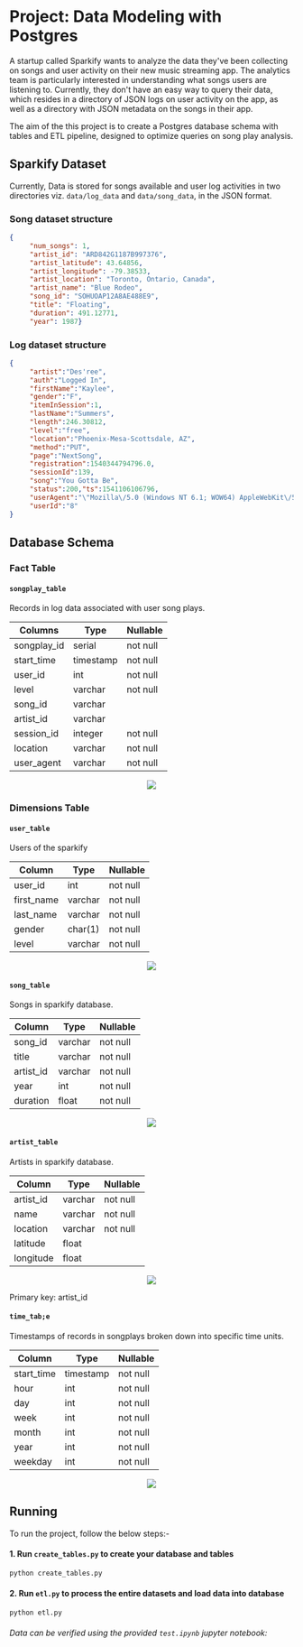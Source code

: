 # Project: Data Modeling with Postgres

A startup called Sparkify wants to analyze the data they've been collecting on songs and user activity on their new music streaming app. The analytics team is particularly interested in understanding what songs users are listening to. Currently, they don't have an easy way to query their data, which resides in a directory of JSON logs on user activity on the app, as well as a directory with JSON metadata on the songs in their app.

The aim of the this project is to create a Postgres database schema with tables and ETL pipeline, designed to optimize queries on song play analysis.


## Sparkify Dataset

Currently, Data is stored for songs available and user log activities in two directories viz. `data/log_data` and `data/song_data`, in the JSON format.

### Song dataset structure

```json
{
     "num_songs": 1, 
     "artist_id": "ARD842G1187B997376", 
     "artist_latitude": 43.64856, 
     "artist_longitude": -79.38533, 
     "artist_location": "Toronto, Ontario, Canada", 
     "artist_name": "Blue Rodeo", 
     "song_id": "SOHUOAP12A8AE488E9", 
     "title": "Floating", 
     "duration": 491.12771, 
     "year": 1987}
```

### Log dataset structure

```json
{
     "artist":"Des'ree",
     "auth":"Logged In",
     "firstName":"Kaylee",
     "gender":"F",
     "itemInSession":1,
     "lastName":"Summers",
     "length":246.30812,
     "level":"free",
     "location":"Phoenix-Mesa-Scottsdale, AZ",
     "method":"PUT",
     "page":"NextSong",
     "registration":1540344794796.0,
     "sessionId":139,
     "song":"You Gotta Be",
     "status":200,"ts":1541106106796,
     "userAgent":"\"Mozilla\/5.0 (Windows NT 6.1; WOW64) AppleWebKit\/537.36 (KHTML, like Gecko) Chrome\/35.0.1916.153 Safari\/537.36\"",
     "userId":"8"
}
```

## Database Schema

### Fact Table

#### `songplay_table`

Records in log data associated with user song plays.

|   Columns    |            Type        | Nullable |
| -----------  | ---------------------  | -------- |
| songplay_id  | serial                 | not null | (Primary Key)
| start_time   | timestamp              | not null |
| user_id      | int                    | not null |
| level        | varchar                | not null |
| song_id      | varchar                |          |
| artist_id    | varchar                |          |
| session_id   | integer                | not null |
| location     | varchar                | not null |
| user_agent   | varchar                | not null |

<p align="center">
<img src="https://github.com/ashishp98/data-engineering-nanodegree-data-modelling-with-postgres/blob/main/images/songplay_table.PNG"  >
</p>
    
### Dimensions Table

#### `user_table`

Users of the sparkify

|   Column   |       Type        | Nullable |
| ---------- | ----------------- | -------- |
| user_id    | int               | not null | (Primary Key)
| first_name | varchar           | not null |
| last_name  | varchar           | not null |
| gender     | char(1)           | not null |
| level      | varchar           | not null |
    
<p align="center">
<img src="https://github.com/ashishp98/data-engineering-nanodegree-data-modelling-with-postgres/blob/main/images/user_table.PNG">
</p>
 
#### `song_table`

Songs in sparkify database.

|  Column   |         Type       | Nullable |
| --------- | ------------------ | -------- |
| song_id   | varchar            | not null | (Primary Key)
| title     | varchar            | not null |
| artist_id | varchar            | not null |
| year      | int                | not null |
| duration  | float              | not null |

<p align="center">
<img src="https://github.com/ashishp98/data-engineering-nanodegree-data-modelling-with-postgres/blob/main/images/song_table.PNG">
</p>
    
#### `artist_table`

Artists in sparkify database.

|  Column   |         Type      | Nullable |
| --------- | ----------------- | -------- |
| artist_id | varchar           | not null | (Primary Key)
| name      | varchar           | not null |
| location  | varchar           | not null |
| latitude  | float             |          |
| longitude | float             |          |
    
<p align="center">
<img src="https://github.com/ashishp98/data-engineering-nanodegree-data-modelling-with-postgres/blob/main/images/artist_table.PNG">
</p>
 
Primary key: artist_id

#### `time_tab;e`

Timestamps of records in songplays broken down into specific time units.

|   Column   |            Type          | Nullable |
| ---------- | ------------------------ | -------- |
| start_time | timestamp                | not null | (Primary Key)
| hour       | int                      | not null |
| day        | int                      | not null |
| week       | int                      | not null |
| month      | int                      | not null |
| year       | int                      | not null |
| weekday    | int                      | not null |
    
<p align="center">
<img src="https://github.com/ashishp98/data-engineering-nanodegree-data-modelling-with-postgres/blob/main/images/time_table.PNG">
</p>
 
## Running

To run the project, follow the below steps:-
    
#### 1. Run `create_tables.py` to create your database and tables
``` sh
python create_tables.py
```
    
#### 2. Run `etl.py` to process the entire datasets and load data into database
``` sh
python etl.py
```
    
###### Data can be verified using the provided `test.ipynb` jupyter notebook:
